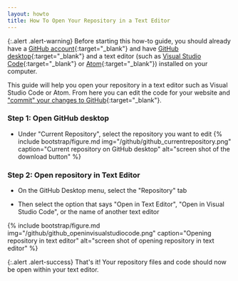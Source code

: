 ```yaml
---
layout: howto
title: How To Open Your Repository in a Text Editor
---
```


{:.alert .alert-warning}
Before starting this how-to guide, you should already have a [GitHub account](setupgithubaccount.html){:target="_blank"} and have [GitHub desktop](githubdesktop.html){:target="_blank"} and a text editor (such as [Visual Studio Code](visualstudiocode.html){:target="_blank"} or [Atom](installatom.html){:target="_blank"}) installed on your computer.

This guide will help you open your repository in a text editor such as Visual Studio Code or Atom. From here you can edit the code for your website and ["commit" your changes to GitHub](pushpullchanges.html){:target="_blank"}.

### Step 1: Open GitHub desktop

- Under "Current Repository", select the repository you want to edit
{% include bootstrap/figure.md img="/github/github_currentrepository.png" caption="Current repository on GitHub desktop" alt="screen shot of the download button" %}

### Step 2: Open repository in Text Editor

- On the GitHub Desktop menu, select the "Repository" tab

- Then select the option that says "Open in Text Editor", "Open in Visual Studio Code", or the name of another text editor

{% include bootstrap/figure.md img="/github/github_openinvisualstudiocode.png" caption="Opening repository in text editor" alt="screen shot of opening repository in text editor" %}

{:.alert .alert-success}
That's it! Your repository files and code should now be open within your text editor.
